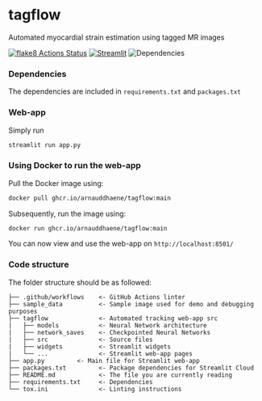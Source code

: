 # tagflow

Automated myocardial strain estimation using tagged MR images

[![flake8 Actions Status](https://github.com/arnauddhaene/tagflow/actions/workflows/lint.yml/badge.svg)](https://github.com/arnauddhaene/tagflow/actions) 
[![Streamlit](https://static.streamlit.io/badges/streamlit_badge_black_white.svg)](https://share.streamlit.io/arnauddhaene/tagflow/main/app.py)
![Dependencies](https://img.shields.io/librariesio/github/arnauddhaene/tagflow)


### Dependencies

The dependencies are included in `requirements.txt` and `packages.txt`

### Web-app

Simply run

```bash
streamlit run app.py
```

### Using Docker to run the web-app

Pull the Docker image using:

```bash
docker pull ghcr.io/arnauddhaene/tagflow:main
```

Subsequently, run the image using:

```bash
docker run ghcr.io/arnauddhaene/tagflow:main
```

You can now view and use the web-app on ```http://localhost:8501/```

### Code structure

The folder structure should be as followed:
 
```
├── .github/workflows    <- GitHub Actions linter
├── sample_data          <- Sample image used for demo and debugging purposes
├── tagflow              <- Automated tracking web-app src
|   ├── models           <- Neural Network architecture
|   ├── network_saves    <- Checkpointed Neural Networks
|   ├── src              <- Source files
|   ├── widgets          <- Streamlit widgets
|   └── ...              <- Streamlit web-app pages
├── app.py         <- Main file for Streamlit web-app
├── packages.txt         <- Package dependencies for Streamlit Cloud
├── README.md            <- The file you are currently reading
├── requirements.txt     <- Dependencies
└── tox.ini              <- Linting instructions
```
